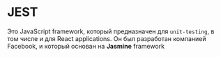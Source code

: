 # JEST

Это JavaScript framework, который предназначен для `unit-testing`, в том числе и для React applications. Он был разработан компанией 
Facebook, и который основан на **Jasmine** framework
